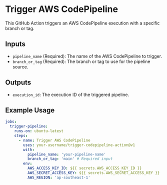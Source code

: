 # Trigger AWS CodePipeline

This GitHub Action triggers an AWS CodePipeline execution with a specific branch or tag.

## Inputs

- `pipeline_name` (Required): The name of the AWS CodePipeline to trigger.
- `branch_or_tag` (Required): The branch or tag to use for the pipeline source.

## Outputs

- `execution_id`: The execution ID of the triggered pipeline.

## Example Usage

```yaml
jobs:
  trigger-pipeline:
    runs-on: ubuntu-latest
    steps:
      - name: Trigger AWS CodePipeline
        uses: your-username/trigger-codepipeline-action@v1
        with:
          pipeline_name: 'your-pipeline-name'
          branch_or_tag: 'main' # Required input
        env:
          AWS_ACCESS_KEY_ID: ${{ secrets.AWS_ACCESS_KEY_ID }}
          AWS_SECRET_ACCESS_KEY: ${{ secrets.AWS_SECRET_ACCESS_KEY }}
          AWS_REGION: 'ap-southeast-1'

